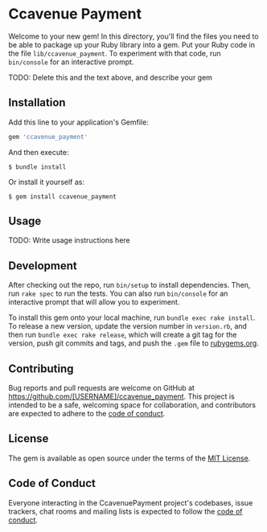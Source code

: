 # Ccavenue Payment

Welcome to your new gem! In this directory, you'll find the files you need to be able to package up your Ruby library into a gem. Put your Ruby code in the file `lib/ccavenue_payment`. To experiment with that code, run `bin/console` for an interactive prompt.

TODO: Delete this and the text above, and describe your gem

## Installation

Add this line to your application's Gemfile:

```ruby
gem 'ccavenue_payment'
```

And then execute:

    $ bundle install

Or install it yourself as:

    $ gem install ccavenue_payment

## Usage

TODO: Write usage instructions here

## Development

After checking out the repo, run `bin/setup` to install dependencies. Then, run `rake spec` to run the tests. You can also run `bin/console` for an interactive prompt that will allow you to experiment.

To install this gem onto your local machine, run `bundle exec rake install`. To release a new version, update the version number in `version.rb`, and then run `bundle exec rake release`, which will create a git tag for the version, push git commits and tags, and push the `.gem` file to [rubygems.org](https://rubygems.org).

## Contributing

Bug reports and pull requests are welcome on GitHub at https://github.com/[USERNAME]/ccavenue_payment. This project is intended to be a safe, welcoming space for collaboration, and contributors are expected to adhere to the [code of conduct](https://github.com/[USERNAME]/ccavenue_payment/blob/master/CODE_OF_CONDUCT.md).


## License

The gem is available as open source under the terms of the [MIT License](https://opensource.org/licenses/MIT).

## Code of Conduct

Everyone interacting in the CcavenuePayment project's codebases, issue trackers, chat rooms and mailing lists is expected to follow the [code of conduct](https://github.com/[USERNAME]/ccavenue_payment/blob/master/CODE_OF_CONDUCT.md).
